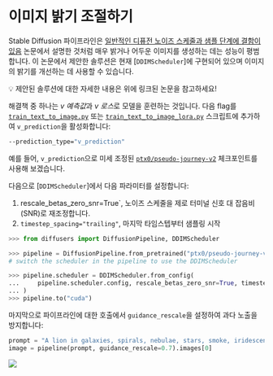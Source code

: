 # 이미지 밝기 조절하기

Stable Diffusion 파이프라인은 [일반적인 디퓨전 노이즈 스케줄과 샘플 단계에 결함이 있음](https://huggingface.co/papers/2305.08891) 논문에서 설명한 것처럼 매우 밝거나 어두운 이미지를 생성하는 데는 성능이 평범합니다. 이 논문에서 제안한 솔루션은 현재 [`DDIMScheduler`]에 구현되어 있으며 이미지의 밝기를 개선하는 데 사용할 수 있습니다.

<Tip>

💡 제안된 솔루션에 대한 자세한 내용은 위에 링크된 논문을 참고하세요!

</Tip>

해결책 중 하나는 *v 예측값*과 *v 로스*로 모델을 훈련하는 것입니다. 다음 flag를 [`train_text_to_image.py`](https://github.com/khulnasoft/aikit/diffusers/blob/main/examples/text_to_image/train_text_to_image.py) 또는 [`train_text_to_image_lora.py`](https://github.com/khulnasoft/aikit/diffusers/blob/main/examples/text_to_image/train_text_to_image_lora.py) 스크립트에 추가하여 `v_prediction`을 활성화합니다:

```bash
--prediction_type="v_prediction"
```

예를 들어, `v_prediction`으로 미세 조정된 [`ptx0/pseudo-journey-v2`](https://huggingface.co/ptx0/pseudo-journey-v2) 체크포인트를 사용해 보겠습니다.

다음으로 [`DDIMScheduler`]에서 다음 파라미터를 설정합니다:

1. rescale_betas_zero_snr=True`, 노이즈 스케줄을 제로 터미널 신호 대 잡음비(SNR)로 재조정합니다.
2. `timestep_spacing="trailing"`, 마지막 타임스텝부터 샘플링 시작

```py
>>> from diffusers import DiffusionPipeline, DDIMScheduler

>>> pipeline = DiffusionPipeline.from_pretrained("ptx0/pseudo-journey-v2")
# switch the scheduler in the pipeline to use the DDIMScheduler

>>> pipeline.scheduler = DDIMScheduler.from_config(
...     pipeline.scheduler.config, rescale_betas_zero_snr=True, timestep_spacing="trailing"
... )
>>> pipeline.to("cuda")
```

마지막으로 파이프라인에 대한 호출에서 `guidance_rescale`을 설정하여 과다 노출을 방지합니다:

```py
prompt = "A lion in galaxies, spirals, nebulae, stars, smoke, iridescent, intricate detail, octane render, 8k"
image = pipeline(prompt, guidance_rescale=0.7).images[0]
```

<div class="flex justify-center">
    <img src="https://huggingface.co/datasets/huggingface/documentation-images/resolve/main/diffusers/zero_snr.png"/>
</div>
